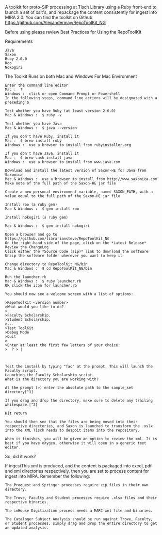 A toolkit for proto-SIP processing at Tisch Library using a Ruby front-end to launch a set of xslt's,
and repackage the content consistently for ingest into MIRA 2.0.  You can find the toolkit
on Github: https://github.com/Alexandermay/RepoToolKit_NG

Before using please review Best Practices for Using the RepoToolKit

Requirements

    Java
    Saxon
    Ruby 2.0.0
    Roo
    Nokogiri

The Toolkit Runs on both Mac and Windows
For Mac Environment

    Enter the command line editor
    Mac :  ?
    Windows :  click or open Command Prompt or Powershell
    In the following steps, command line actions will be designated with a preceding $

    Test whether you have Ruby (at least version 2.0.0)
    Mac & Windows :  $ ruby -v

    Test whether you have Java
    Mac & Windows :  $ java --version

    If you don't have Ruby, install it
    Mac :  $ brew install ruby
    Windows :  use a browser to install from rubyinstaller.org

    If you don't have Java, install it
    Mac :  $ brew cask install java
    Windows :  use a browser to install from www.java.com

    Download and install the latest version of Saxon-HE for Java from Saxonica
    Mac & Windows :  use a browser to install from http://www.saxonica.com
    Make note of the full path of the Saxon-HE jar file
	
    Create a new personal environment variable, named SAXON_PATH, with a value equal to the full path of the Saxon-HE jar file
	
    Install roo (a ruby gem)
    Mac & Windows :  $ gem install roo

    Install nokogiri (a ruby gem)

    Mac & Windows :  $ gem install nokogiri

    Open a browser and go to https://github.com/librariansteve/RepoToolKit_NG
	On the right-hand side of the page, click on the *Latest Release*
	Review the ChangeLog
	Click either the *Source Code (zip)* link to download the software
	Unzip the software folder wherever you want to keep it

    Change directory to RepoToolKit_NG/bin
    Mac & Windows :  $ cd RepoToolKit_NG/bin

    Run the launcher.rb
    Mac & Windows :  $ ruby launcher.rb
    OR click the icon for launcher.rb
	
    You should now see a welcome screen with a list of options:

    >RepoToolKit <version number>
    >What would you like to do?
    >
    >Faculty Scholarship.
    >Student Scholarship.
    >...
	>Test ToolKit
	>Debug Mode
	>Quit
	>
	>Enter at least the first few letters of your choice:
    >  ? > |  



    Test the install by typing "fac" at the prompt. This will launch the Faculty script.
    Launching the Faculty Scholarship script.
    What is the directory you are working with?

    At the prompt (>) enter the absolute path to the sample_set directory[^1]

    If you drag and drop the directory, make sure to delete any trailing whitespace.[^2]

    Hit return

    You should then see that the files are being moved into their respective directories, and Saxon is launched to transform the .xslx into the XML Tisch needs to despoit items into the repository.

    When it finishes, you will be given an option to review the xml. It is best if you have oXygen, otherwise it will open in a generic text editor.

So, did it work?

If ingestThis.xml is produced, and the content is packaged into excel, pdf and xml directories respectively, then you are set to process content for ingest into MIRA. Remember the following:

    The Proquest and Springer processes require zip files in their own directory.

    The Trove, Faculty and Student processes require .xlsx files and their respective binaries.

    The inHouse Digitization process needs a MARC xml file and binaries.

    The Cataloger Subject Analysis should be run against Trove, Faculty, or Student processes, simply drag and drop the entire directory to get an updated analysis.